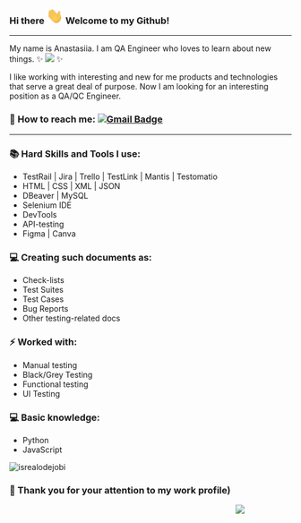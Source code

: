 ### Hi there <img  src="https://raw.githubusercontent.com/ABSphreak/ABSphreak/master/gifs/Hi.gif" width="30px"> Welcome to my Github!
---
My name is Anastasiia. I am QA Engineer who loves to learn about new things. ✨ <img src="https://media.giphy.com/media/mGcNjsfWAjY5AEZNw6/giphy.gif" width="80"> ✨

I like working with interesting and new for me products and technologies that serve a great deal of purpose. 
Now I am looking for an interesting  position as a QA/QC Engineer.

### 💬 How to reach me: [![Gmail Badge](https://img.shields.io/badge/-Gmail-red?style=flat&logo=Gmail&logoColor=white)](mailto:homargo1@gmail.com)

---

 ### 📚  Hard Skills and Tools I use:

- TestRail | Jira | Trello | TestLink | Mantis | Testomatio
- HTML | CSS | XML | JSON
- DBeaver | MySQL
- Selenium IDE
- DevTools
- API-testing
- Figma | Canva

### 💻 Creating such documents as: 
- Check-lists
- Test Suites
- Test Cases
- Bug Reports
- Other testing-related docs

### ⚡ Worked with:
- Manual testing 
- Black/Grey Testing
- Functional testing
- UI Testing

### 💻 Basic knowledge: 
- Python
- JavaScript

<!-- Profile Views -->

<p align="left"> <img src="https://komarev.com/ghpvc/?username=AnastasiiaKarp&label=Profile%20views&color=0e75b6&style=flat" alt="isrealodejobi"/> </p>




### 🐾 Thank you for your attention to my work profile)

<!-- Dog -->

<img align='right' src='https://media.giphy.com/media/bcKmIWkUMCjVm/giphy.gif' width='100"'>


